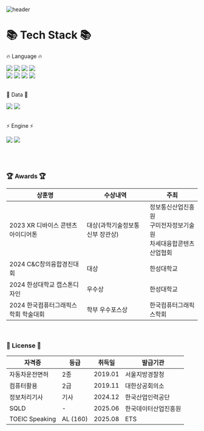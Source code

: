<div>
  
  <!--Header-->
  ![header](https://capsule-render.vercel.app/api?type=waving&color=gradient&height=300&section=header&text=Learning%20to%20run%20🏃)
  
</div>

<div align=Left>
	<h1>📚 Tech Stack 📚</h1>
	<p>🔥 Language 🔥</p>
</div>
<div align=Left>
	<img src="https://img.shields.io/badge/c-black?style=for-the-badge&logo=C&logoColor=white"/>
	<img src="https://img.shields.io/badge/c++-black?style=for-the-badge&logo=C%2B%2B&logoColor=white">
  	<img src="https://img.shields.io/badge/C%23-black?style=for-the-badge&logo=C%23&logoColor=white">
  	<img src="https://img.shields.io/badge/XAML-black?style=for-the-badge&logo=XAML&logoColor=white"/>	
  	<br>
  	<img src="https://img.shields.io/badge/java-black?style=for-the-badge&logo=java&logoColor=white">
  	<img src="https://img.shields.io/badge/Python-black?style=for-the-badge&logo=Python&logoColor=white"/>
  	<img src="https://img.shields.io/badge/Kotlin-black?style=for-the-badge&logo=Kotlin&logoColor=white"/>
  	<img src="https://img.shields.io/badge/Swift-black?style=for-the-badge&logo=Swift&logoColor=white"/>
	<br>
  	<br>
<div align=Left>
	<p>💾 Data 💾</p>
</div>
<div align=Left>
	<img src="https://img.shields.io/badge/MySQL-4479A1?style=for-the-badge&logo=MySQL&logoColor=white"/>
	<img src="https://img.shields.io/badge/PostgreSQL-4479A1?style=for-the-badge&logo=PostgreSQL&logoColor=white"/>
</div>
<br>
<div align=Left>
	<p>⚡ Engine ⚡</p>
</div>
<div align=Left>
	<img src="https://img.shields.io/badge/unity-gray?style=for-the-badge&logo=Unity&logoColor=white">
    	<img src="https://img.shields.io/badge/unreal-gray?style=for-the-badge&logo=unrealengine&logoColor=white">
</div>

<br>
<br>
<br>
	
<div align=Leftr>

### 🏆 Awards 🏆
| 상훈명                       		| 수상내역               	| 주최                      	|
| ------------------------------------- | ----------------------------- | ----------------------------- |
| 2023 XR 디바이스 콘텐츠 아이디어톤	| 대상(과학기술정보통신부 장관상)	| 정보통신산업진흥원<br>구미전자정보기술원<br>차세대융합콘텐츠산업협회 |
| 2024 C&C창의융합경진대회     		| 대상                   	| 한성대학교                	|
| 2024 한성대학교 캡스톤디자인     	| 우수상                   	| 한성대학교                	|
| 2024 한국컴퓨터그래픽스학회 학술대회	| 학부 우수포스상            	| 한국컴퓨터그래픽스학회		|
<br>

### 📑 License 📑
| 자격증	 		| 등급		| 취득일	| 발급기관		|
| ----------------------------- | ------------- | ------------- | ---------------------	|
| 자동차운전면허			| 2종		| 2019.01	| 서울지방경찰청		|
| 컴퓨터활용			| 2급		| 2019.11	| 대한상공회의소		|
| 정보처리기사			| 기사		| 2024.12	| 한국산업인력공단	|
| SQLD				| -		| 2025.06	| 한국데이터산업진흥원	|
| TOEIC Speaking		| AL (160)	| 2025.08	| ETS			|
</div>
<br>
<br>
<br>
